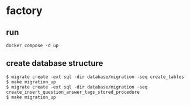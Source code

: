 # factory

## run
``` 
docker compose -d up
```

## create database structure
```
$ migrate create -ext sql -dir database/migration -seq create_tables
$ make migration_up
$ migrate create -ext sql -dir database/migration -seq create_insert_question_answer_tags_stored_procedure
$ make migration_up
```